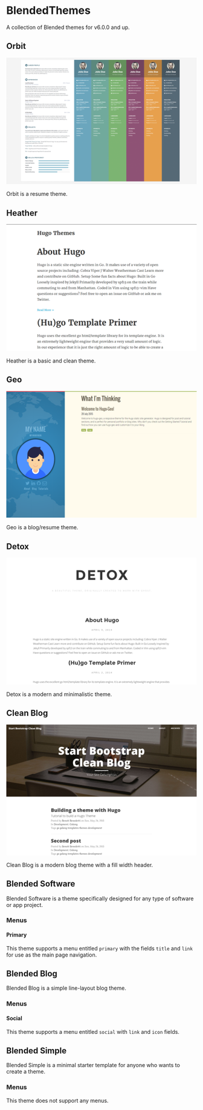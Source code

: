 # BlendedThemes
A collection of Blended themes for v6.0.0 and up.

## Orbit

![Orbit screenshot](https://raw.githubusercontent.com/BlendedSiteGenerator/BlendedThemes/master/screenshots/orbit.png)

Orbit is a resume theme.

## Heather

![Heather screenshot](https://raw.githubusercontent.com/BlendedSiteGenerator/BlendedThemes/master/screenshots/heather.png)

Heather is a basic and clean theme.

## Geo

![Geo screenshot](https://raw.githubusercontent.com/BlendedSiteGenerator/BlendedThemes/master/screenshots/geo.png)

Geo is a blog/resume theme.

## Detox

![Detox screenshot](https://raw.githubusercontent.com/BlendedSiteGenerator/BlendedThemes/master/screenshots/detox.png)

Detox is a modern and minimalistic theme.

## Clean Blog

![Clean Blog screenshot](https://raw.githubusercontent.com/BlendedSiteGenerator/BlendedThemes/master/screenshots/clean-blog.png)

Clean Blog is a modern blog theme with a fill width header.

## Blended Software

Blended Software is a theme specifically designed for any type of software or app project.

### Menus

#### Primary

This theme supports a menu entitled `primary` with the fields `title` and `link` for use as the main page navigation.

## Blended Blog

Blended Blog is a simple line-layout blog theme.

### Menus

#### Social

This theme supports a menu entitled `social` with `link` and `icon` fields.

## Blended Simple

Blended Simple is a minimal starter template for anyone who wants to create a theme.

### Menus

This theme does not support any menus.

